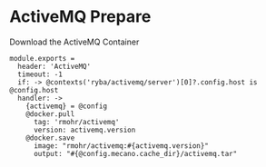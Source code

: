 # ActiveMQ Prepare

Download the ActiveMQ Container

    module.exports =
      header: 'ActiveMQ'
      timeout: -1
      if: -> @contexts('ryba/activemq/server')[0]?.config.host is @config.host
      handler: ->
        {activemq} = @config
        @docker.pull
          tag: 'rmohr/activemq'
          version: activemq.version
        @docker.save
          image: "rmohr/activemq:#{activemq.version}"
          output: "#{@config.mecano.cache_dir}/activemq.tar"

